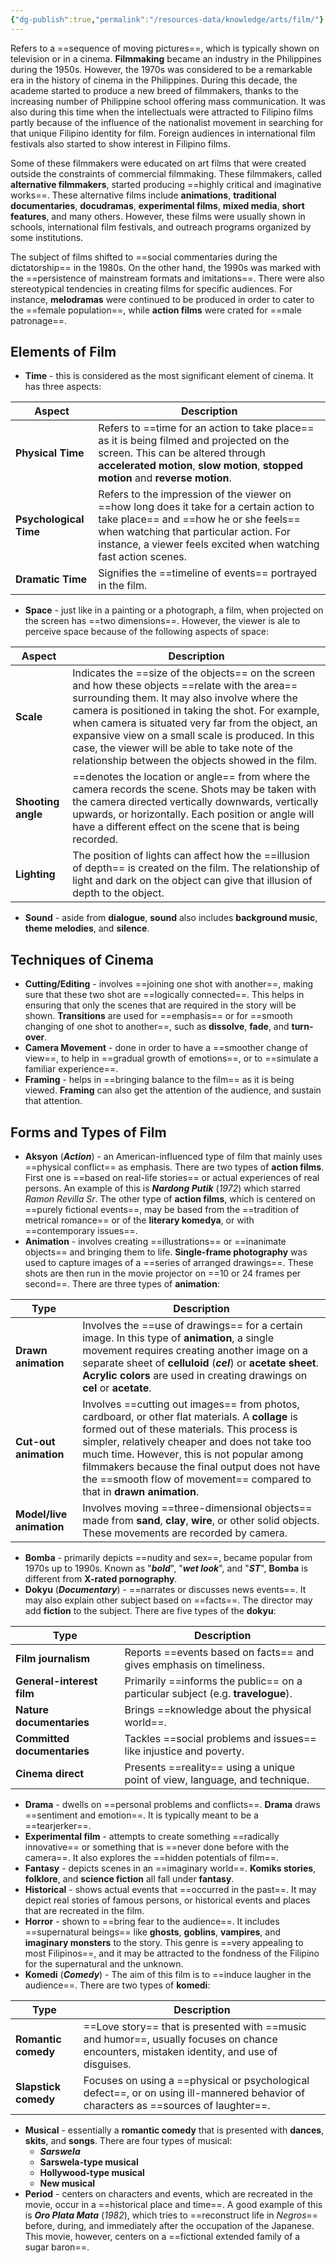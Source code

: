 ```yaml
---
{"dg-publish":true,"permalink":"/resources-data/knowledge/arts/film/"}
---
```


Refers to a ==sequence of moving pictures==, which is typically shown on television or in a cinema. **Filmmaking** became an industry in the Philippines during the 1950s. However, the 1970s was considered to be a remarkable era in the history of cinema in the Philippines. During this decade, the academe started to produce a new breed of filmmakers, thanks to the increasing number of Philippine school offering mass communication. It was also during this time when the intellectuals were attracted to Filipino films partly because of the influence of the nationalist movement in searching for that unique Filipino identity for film. Foreign audiences in international film festivals also started to show interest in Filipino films.

Some of these filmmakers were educated on art films that were created outside the constraints of commercial filmmaking. These filmmakers, called **alternative filmmakers**, started producing ==highly critical and imaginative works==. These alternative films include **animations**, **traditional documentaries**, **docudramas**, **experimental films**, **mixed media**, **short features**, and many others. However, these films were usually shown in schools, international film festivals, and outreach programs organized by some institutions.

The subject of films shifted to ==social commentaries during the dictatorship== in the 1980s. On the other hand, the 1990s was marked with the ==persistence of mainstream formats and imitations==. There were also stereotypical tendencies in creating films for specific audiences. For instance, **melodramas** were continued to be produced in order to cater to the ==female population==, while **action films** were crated for ==male patronage==.

## Elements of Film
* **Time** - this is considered as the most significant element of cinema. It has three aspects:

| **Aspect**             | **Description**                                                                                                                                                                                                                                 |
| ---------------------- | ----------------------------------------------------------------------------------------------------------------------------------------------------------------------------------------------------------------------------------------------- |
| **Physical Time**      | Refers to ==time for an action to take place== as it is being filmed and projected on the screen. This can be altered through **accelerated motion**, **slow motion**, **stopped motion** and **reverse motion**.                               |
| **Psychological Time** | Refers to the impression of the viewer on ==how long does it take for a certain action to take place== and ==how he or she feels== when watching that particular action. For instance, a viewer feels excited when watching fast action scenes. |
| **Dramatic Time**      | Signifies the ==timeline of events== portrayed in the film.                                                                                                                                                                                     |

* **Space** - just like in a painting or a photograph, a film, when projected on the screen has ==two dimensions==. However, the viewer is ale to perceive space because of the following aspects of space:

| **Aspect**         | **Description**                                                                                                                                                                                                                                                                                                                                                                                                           |
| ------------------ | ------------------------------------------------------------------------------------------------------------------------------------------------------------------------------------------------------------------------------------------------------------------------------------------------------------------------------------------------------------------------------------------------------------------------- |
| **Scale**          | Indicates the ==size of the objects== on the screen and how these objects ==relate with the area== surrounding them. It may also involve where the camera is positioned in taking the shot. For example, when camera is situated very far from the object, an expansive view on a small scale is produced. In this case, the viewer will be able to take note of the relationship between the objects showed in the film. |
| **Shooting angle** | ==denotes the location or angle== from where the camera records the scene. Shots may be taken with the camera directed vertically downwards, vertically upwards, or horizontally. Each position or angle will have a different effect on the scene that is being recorded.                                                                                                                                                |
| **Lighting**       | The position of lights can affect how the ==illusion of depth== is created on the film. The relationship of light and dark on the object can give that illusion of depth to the object.                                                                                                                                                                                                                                   |

* **Sound** - aside from **dialogue**, **sound** also includes **background music**, **theme melodies**, and **silence**.

## Techniques of Cinema
* **Cutting/Editing** - involves ==joining one shot with another==, making sure that these two shot are ==logically connected==. This helps in ensuring that only the scenes that are required in the story will be shown. **Transitions** are used for ==emphasis== or for ==smooth changing of one shot to another==, such as **dissolve**, **fade**, and **turn-over**.
* **Camera Movement** - done in order to have a ==smoother change of view==, to help in ==gradual growth of emotions==, or to ==simulate a familiar experience==.
* **Framing** - helps in ==bringing balance to the film== as it is being viewed. **Framing** can also get the attention of the audience, and sustain that attention.

## Forms and Types of Film
* **Aksyon** (***Action***) - an American-influenced type of film that mainly uses ==physical conflict== as emphasis. There are two types of **action films**. First one is ==based on real-life stories== or actual experiences of real persons. An example of this is ***Nardong Putik*** (*1972*) which starred *Ramon Revilla Sr*. The other type of **action films**, which is centered on ==purely fictional events==, may be based from the ==tradition of metrical romance== or of the **literary komedya**, or with ==contemporary issues==. 
* **Animation** - involves creating ==illustrations== or ==inanimate objects== and bringing them to life. **Single-frame photography** was used to capture images of a ==series of arranged drawings==. These shots are then run in the movie projector on ==10 or 24 frames per second==. There are three types of **animation**:

| **Type**                 | **Description**                                                                                                                                                                                                                                                                                                                                                             |
| ------------------------ | --------------------------------------------------------------------------------------------------------------------------------------------------------------------------------------------------------------------------------------------------------------------------------------------------------------------------------------------------------------------------- |
| **Drawn animation**      | Involves the ==use of drawings== for a certain image. In this type of **animation**, a single movement requires creating another image on a separate sheet of **celluloid** (***cel***) or **acetate sheet**. **Acrylic colors** are used in creating drawings on **cel** or **acetate**.                                                                                   |
| **Cut-out animation**    | Involves ==cutting out images== from photos, cardboard, or other flat materials. A **collage** is formed out of these materials. This process is simpler, relatively cheaper and does not take too much time. However, this is not popular among filmmakers because the final output does not have the ==smooth flow of movement== compared to that in **drawn animation**. |
| **Model/live animation** | Involves moving ==three-dimensional objects== made from **sand**, **clay**, **wire**, or other solid objects. These movements are recorded by camera.                                                                                                                                                                                                                       |

* **Bomba** - primarily depicts ==nudity and sex==, became popular from 1970s up to 1990s. Known as "***bold***", "***wet look***", and "***ST***", **Bomba** is different from **X-rated pornography**.
* **Dokyu** (***Documentary***) - ==narrates or discusses news events==. It may also explain other subject based on ==facts==. The director may add **fiction** to the subject. There are five types of the **dokyu**:

| **Type**                    | **Description**                                                                 |
| --------------------------- | ------------------------------------------------------------------------------- |
| **Film journalism**         | Reports ==events based on facts== and gives emphasis on timeliness.             |
| **General-interest film**   | Primarily ==informs the public== on a particular subject (e.g. **travelogue**). |
| **Nature documentaries**    | Brings ==knowledge about the physical world==.                                  |
| **Committed documentaries** | Tackles ==social problems and issues== like injustice and poverty.              |
| **Cinema direct**           | Presents ==reality== using a unique point of view, language, and technique.     |

* **Drama** - dwells on ==personal problems and conflicts==. **Drama** draws ==sentiment and emotion==. It is typically meant to be a ==tearjerker==.
* **Experimental film** - attempts to create something ==radically innovative== or something that is ==never done before with the camera==. It also explores the ==hidden potentials of film==.
* **Fantasy** - depicts scenes in an ==imaginary world==. **Komiks stories**, **folklore**, and **science fiction** all fall under **fantasy**.
* **Historical** - shows actual events that ==occurred in the past==. It may depict real stories of famous persons, or historical events and places that are recreated in the film.
* **Horror** - shown to ==bring fear to the audience==. It includes ==supernatural beings== like **ghosts**, **goblins**, **vampires**, and **imaginary monsters** to the story. This genre is ==very appealing to most Filipinos==, and it may be attracted to the fondness of the Filipino for the supernatural and the unknown.
* **Komedi** (***Comedy***) - The aim of this film is to ==induce laugher in the audience==. There are two types of **komedi**:

| **Type**             | **Description**                                                                                                                           |
| -------------------- | ----------------------------------------------------------------------------------------------------------------------------------------- |
| **Romantic comedy**  | ==Love story== that is presented with ==music and humor==, usually focuses on chance encounters, mistaken identity, and use of disguises. |
| **Slapstick comedy** | Focuses on using a ==physical or psychological defect==, or on using ill-mannered behavior of characters as ==sources of laughter==.      |

* **Musical** - essentially a **romantic comedy** that is presented with **dances**, **skits**, and **songs**. There are four types of musical:
	* ***Sarswela***
	* **Sarswela-type musical**
	* **Hollywood-type musical**
	* **New musical**
* **Period** - centers on characters and events, which are recreated in the movie, occur in a ==historical place and time==. A good example of this is ***Oro Plata Mata*** (*1982*), which tries to ==reconstruct life in *Negros*== before, during, and immediately after the occupation of the Japanese. This movie, however, centers on a ==fictional extended family of a sugar baron==.